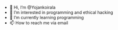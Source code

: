 - 👋 Hi, I’m @Yojankoirala
- 👀 I’m interested in programming and ethical hacking
- 🌱 I’m currently learning programming
- 📫 How to reach me via email

<!---
Yojankoirala/Yojankoirala is a ✨ special ✨ repository because its `README.md` (this file) appears on your GitHub profile.
You can click the Preview link to take a look at your changes.
--->
